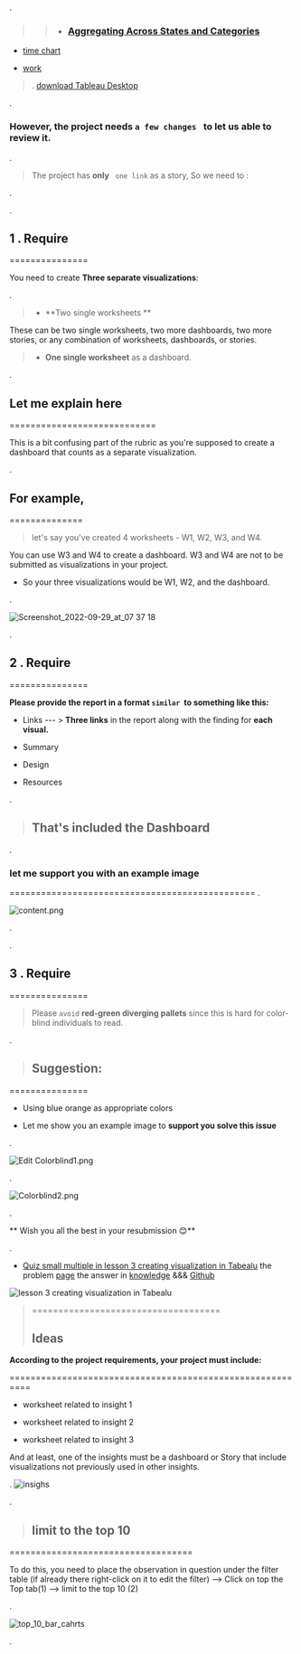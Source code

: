 .

> > - ### [Aggregating Across States and Categories](https://review.udacity.com/#!/reviews/3759399)

- [time chart](https://review.udacity.com/#!/reviews/3766888)

- [work ](https://review.udacity.com/#!/reviews/3779459)


> . [download Tableau Desktop](https://www.tableau.com/products/desktop/download)

.





### However, the project needs `a few changes `  to let us able to review it. 




.

> The project has **only** ` one link` as a story, So we need to :


.

.


##  1 . Require 

===============

You need to create **Three separate visualizations**:

.

 > - **Two single worksheets **



These can be two single worksheets, two more dashboards, two more stories, or any combination of worksheets, dashboards, or stories.




> -  **One single worksheet**  as a dashboard.  





.



## Let me explain here

============================

This is a bit confusing part of the rubric as you're supposed to create a dashboard that counts as a separate visualization.


.

## For example,

==============



> let's say you've created 4 worksheets - W1, W2, W3, and W4.



You can use W3 and W4 to create a dashboard. W3 and W4 are not to be submitted as visualizations in your project.



- So your three visualizations would be W1, W2, and the dashboard.


.

![Screenshot_2022-09-29_at_07 37 18](https://user-images.githubusercontent.com/36210723/195831274-7c60a70e-c662-4e01-a084-b6416a6cb99a.png)



.




##  2 . Require 

===============


**Please provide the report in a format `similar `to something like this:**



- Links  --- > **Three  links** in the report along with the finding for **each visual.**  

- Summary

- Design
- Resources

.

> ## That's included the Dashboard

.

### let me **support you** with an example image

===============================================
.

![content.png](https://udacity-reviews-uploads.s3.us-west-2.amazonaws.com/_attachments/399095/1583926506/content.png)

.



.


##  3 . Require 

===============


>  Please `avoid` **red-green diverging pallets** since this is hard for color-blind individuals to read.




.





> ## Suggestion:

===============

 - Using blue orange as appropriate colors



 - Let me show you an example image to **support you solve this issue**

.

![Edit Colorblind1.png](https://udacity-reviews-uploads.s3.us-west-2.amazonaws.com/_attachments/399095/1583620462/Edit_Colorblind1.png)

.

![Colorblind2.png](https://udacity-reviews-uploads.s3.us-west-2.amazonaws.com/_attachments/399095/1583620469/Colorblind2.png)

.




** Wish you all the best in your resubmission 😊**

.




- [Quiz small multiple in lesson 3 creating visualization in Tabealu]() the problem [page](http://onlinehelp.tableau.com/current/pro/desktop/en-us/maps_editlocation.html)  the answer in [knowledge](https://knowledge.udacity.com/questions/916801) &&& [Github](https://github.com/nancyalaswad90/Links-for-knowledge.Area/blob/main/Map%20configuration.md)


![lesson 3 creating visualization in Tabealu](https://user-images.githubusercontent.com/36210723/198521463-5f7dd566-412f-4dbd-a861-a0d3b6146d23.png)




> ====================================
> 
> ## Ideas 



**According to the project requirements, your project must include:**

==========================================================

- worksheet related to insight 1

- worksheet related to insight 2

- worksheet related to insight 3


And at least, one of the insights must be a dashboard or Story that include visualizations not previously used in other insights.


.
![insighs](https://user-images.githubusercontent.com/36210723/200293973-f77c60e7-9e06-4501-915b-1fbbdb7d163b.png)



.


> ## limit to the top 10


===================================


To do this, you need to place the observation in question under the filter table (if already there right-click on it to edit the filter) --> Click on top the Top tab(1) --> limit to the top 10 (2)

.

![top_10_bar_cahrts](https://user-images.githubusercontent.com/36210723/207631196-5b49f414-9b32-4753-b0e7-c983a746b0e7.png)


.



